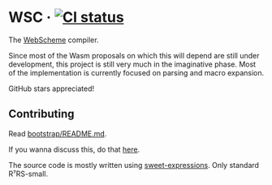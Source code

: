# WSC &middot; [![CI status](https://github.com/web-scheme/wsc/actions/workflows/tests.yaml/badge.svg)](https://github.com/web-scheme/wsc/actions/workflows/tests.yaml)

The [WebScheme] compiler.

Since most of the Wasm proposals on which this will depend
are still under development,
this project is still very much in the imaginative phase.
Most of the implementation
is currently focused on parsing and macro expansion.

GitHub stars appreciated!

[WebScheme]: https://web-scheme.org

## Contributing

Read [bootstrap/README.md].

If you wanna discuss this,
do that [here](https://matrix.to/#/#web-scheme:matrix.org).

The source code is mostly written using [sweet-expressions].
Only standard R⁷RS-small.

[bootstrap/README.md]: bootstrap/README.md
[sweet-expressions]: https://srfi.schemers.org/srfi-110/srfi-110.html
